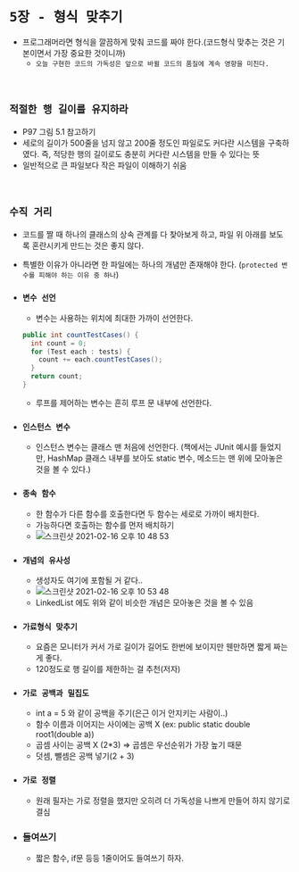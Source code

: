 # `5장 - 형식 맞추기`

- 프로그래머라면 형식을 깔끔하게 맞춰 코드를 짜야 한다.(코드형식 맞추는 것은 기본이면서 가장 중요한 것이니까)
  - `오늘 구현한 코드의 가독성은 앞으로 바뀔 코드의 품질에 계속 영향을 미친다.`


<br>

## `적절한 행 길이를 유지하라`

- P97 그림 5.1 참고하기
- 세로의 길이가 500줄을 넘지 않고 200줄 정도인 파일로도 커다란 시스템을 구축하였다. 즉, 적당한 행의 길이로도 충분히 커다란 시스템을 만들 수 있다는 뜻
- 일반적으로 큰 파일보다 작은 파일이 이해하기 쉬움

<br>

## `수직 거리`

- 코드를 짤 때 하나의 클래스의 상속 관계를 다 찾아보게 하고, 파일 위 아래를 보도록 혼란시키게 만드는 것은 좋지 않다.
- 특별한 이유가 아니라면 한 파일에는 하나의 개념만 존재해야 한다. (`protected 변수를 피해야 하는 이유 중 하나`)

- ### `변수 선언`
  - 변수는 사용하는 위치에 최대한 가까이 선언한다.
  ```java
  public int countTestCases() {
    int count = 0;
    for (Test each : tests) {
      count += each.countTestCases();
    }
    return count;
  }
  ```
  - 루프를 제어하는 변수는 흔히 루프 문 내부에 선언한다.

- ### `인스턴스 변수`
  - 인스턴스 변수는 클래스 맨 처음에 선언한다. (책에서는 JUnit 예시를 들었지만, HashMap 클래스 내부를 보아도 static 변수, 메소드는 맨 위에 모아놓은 것을 볼 수 있다.)

- ### `종속 함수`
  - 한 함수가 다른 함수를 호출한다면 두 함수는 세로로 가까이 배치한다.
  - 가능하다면 호출하는 함수를 먼저 배치하기
  - ![스크린샷 2021-02-16 오후 10 48 53](https://user-images.githubusercontent.com/45676906/108071504-25bf2580-70a9-11eb-97d2-d168cfa41013.png)
  
- ### `개념의 유사성`
  - 생성자도 여기에 포함될 거 같다..
  - ![스크린샷 2021-02-16 오후 10 53 48](https://user-images.githubusercontent.com/45676906/108072107-d5949300-70a9-11eb-8e36-da91fc72a22c.png)
  - LinkedList 에도 위와 같이 비슷한 개념은 모아놓은 것을 볼 수 있음

- ### `가료형식 맞추기`
  - 요즘은 모니터가 커서 가로 길이가 길어도 한번에 보이지만 웬만하면 짧게 짜는게 좋다.
  - 120정도로 행 길이를 제한하는 걸 추천(저자)

- ### `가로 공백과 밀집도`
  - int a = 5 와 같이 공백을 주기(은근 이거 안지키는 사람이..)
  - 함수 이름과 이어지는 사이에는 공백 X (ex: public static double root1(double a))
  - 곱셈 사이는 공백 X (2*3) => 곱셈은 우선순위가 가장 높기 때문
  - 덧셈, 뺄셈은 공백 넣기(2 + 3)

- ### `가로 정렬`
  - 원래 필자는 가로 정렬을 했지만 오히려 더 가독성을 나쁘게 만들어 하지 않기로 결심

- ### 들여쓰기
  - 짧은 함수, if문 등등 1줄이어도 들여쓰기 하자.

